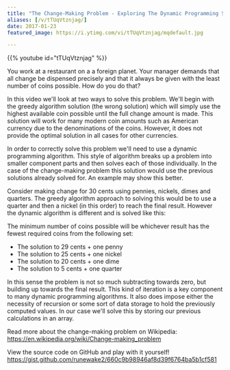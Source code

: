 ```yaml
---
title: "The Change-Making Problem - Exploring The Dynamic Programming Solution"
aliases: [/v/tTUqVtznjag/]
date: 2017-01-23
featured_image: https://i.ytimg.com/vi/tTUqVtznjag/mqdefault.jpg

---
```


{{% youtube id="tTUqVtznjag" %}}

You work at a restaurant on a a foreign planet. Your manager demands that all change be dispensed precisely and that it always be given with the least number of coins possible. How do you do that?

In this video we'll look at two ways to solve this problem. We'll begin with the greedy algorithm solution (the wrong solution) which will simply use the highest available coin possible until the full change amount is made. This solution will work for many modern coin amounts such as American currency due to the denominations of the coins. However, it does not provide the optimal solution in all cases for other currencies.

In order to correctly solve this problem we'll need to use a dynamic programming algorithm. This style of algorithm breaks up a problem into smaller component parts and then solves each of those individually. In the case of the change-making problem this solution would use the previous solutions already solved for. An example may show this better.

Consider making change for 30 cents using pennies, nickels, dimes and quarters. The greedy algorithm approach to solving this would be to use a quarter and then a nickel (in this order) to reach the final result. However the dynamic algorithm is different and is solved like this:

The minimum number of coins possible will be whichever result has the fewest required coins from the following set:
- The solution to 29 cents + one penny
- The solution to 25 cents + one nickel
- The solution to 20 cents + one dime
- The solution to 5 cents + one quarter

In this sense the problem is not so much subtracting towards zero, but building up towards the final result. This kind of iteration is a key component to many dynamic programming algorithms. It also does impose either the necessity of recursion or some sort of data storage to hold the previously computed values. In our case we'll solve this by storing our previous calculations in an array.

Read more about the change-making problem on Wikipedia: https://en.wikipedia.org/wiki/Change-making_problem

View the source code on GitHub and play with it yourself! https://gist.github.com/runewake2/660c9b98946af8d39f6764ba5b1cf581